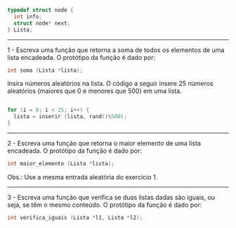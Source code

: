 ```c
typedef struct node {
  int info;
  struct node* next;
} Lista;
```
---

1 - Escreva uma função que retorna a soma de todos os elementos de uma lista encadeada. O protótipo da função é dado por:

```c
int soma (Lista *lista);
```

Insira números aleatórios na lista. O código a seguir insere 25 números aleatórios (maiores que 0 e menores que 500) em uma lista.

```c

for (i = 0; i < 25; i++) {
  lista = inserir (lista, rand()%500);
}
```
---

2 - Escreva uma função que retorna o maior elemento de uma lista encadeada. O protótipo da função é dado por:

```c
int maior_elemento (Lista *lista);
```

Obs.: Use a mesma entrada aleatória do exercício 1.

---

3 - Escreva uma função que verifica se duas listas dadas são iguais, ou seja, se têm o mesmo conteúdo. O protótipo da função é dado por:

```c
int verifica_iguais (Lista *l1, Lista *l2);
```
